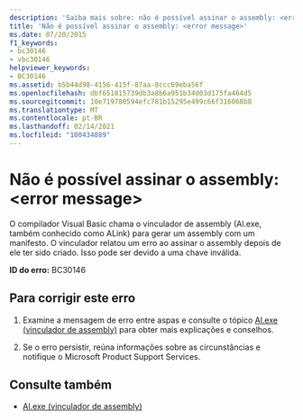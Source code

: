 ```yaml
---
description: 'Saiba mais sobre: não é possível assinar o assembly: <error message>'
title: 'Não é possível assinar o assembly: <error message>'
ms.date: 07/20/2015
f1_keywords:
- bc30146
- vbc30146
helpviewer_keywords:
- BC30146
ms.assetid: b5b44d98-4156-415f-87aa-8ccc69eba56f
ms.openlocfilehash: dbf651815739db3a8b6a951b34d03d175fa464d5
ms.sourcegitcommit: 10e719780594efc781b15295e499c66f316068b8
ms.translationtype: MT
ms.contentlocale: pt-BR
ms.lasthandoff: 02/14/2021
ms.locfileid: "100434089"
---
```

# <a name="unable-to-sign-assembly-error-message"></a>Não é possível assinar o assembly: \<error message>

O compilador Visual Basic chama o vinculador de assembly (Al.exe, também conhecido como ALink) para gerar um assembly com um manifesto. O vinculador relatou um erro ao assinar o assembly depois de ele ter sido criado. Isso pode ser devido a uma chave inválida.  
  
 **ID do erro:** BC30146  
  
## <a name="to-correct-this-error"></a>Para corrigir este erro  
  
1. Examine a mensagem de erro entre aspas e consulte o tópico  [Al.exe (vinculador de assembly)](../../framework/tools/al-exe-assembly-linker.md) para obter mais explicações e conselhos.  
  
2. Se o erro persistir, reúna informações sobre as circunstâncias e notifique o Microsoft Product Support Services.  
  
## <a name="see-also"></a>Consulte também

- [Al.exe (vinculador de assembly)](../../framework/tools/al-exe-assembly-linker.md)
